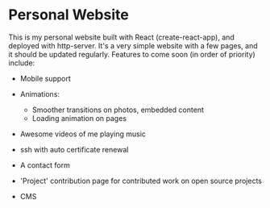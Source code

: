 # Personal Website

This is my personal website built with React (create-react-app), and deployed with http-server.
It's a very simple website with a few pages, and it should be updated regularly.
Features to come soon (in order of priority) include:

* Mobile support

* Animations:
   * Smoother transitions on photos, embedded content
   * Loading animation on pages

* Awesome videos of me playing music

* ssh with auto certificate renewal

* A contact form

* 'Project' contribution page for contributed work on open source projects

* CMS
